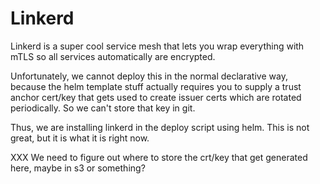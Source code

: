 # Linkerd

Linkerd is a super cool service mesh that lets you wrap everything with mTLS
so all services automatically are encrypted.

Unfortunately, we cannot deploy this in the normal declarative way, because
the helm template stuff actually requires you to supply a trust anchor
cert/key that gets used to create issuer certs which are rotated periodically.
So we can't store that key in git.

Thus, we are installing linkerd in the deploy script using helm.
This is not great, but it is what it is right now.

XXX We need to figure out where to store the crt/key that get generated
here, maybe in s3 or something?

